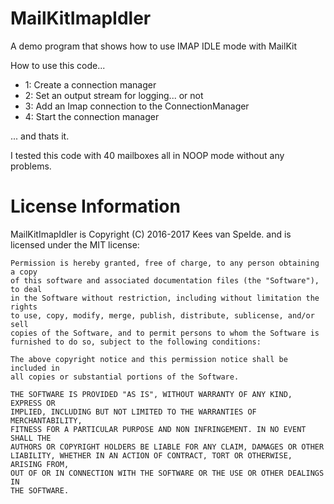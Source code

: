 # MailKitImapIdler

A demo program that shows how to use IMAP IDLE mode with MailKit

How to use this code...

- 1: Create a connection manager
- 2: Set an output stream for logging... or not
- 3: Add an Imap connection to the ConnectionManager
- 4: Start the connection manager

... and thats it.

I tested this code with 40 mailboxes all in NOOP mode without any problems.

License Information
====

MailKitImapIdler is Copyright (C) 2016-2017 Kees van Spelde. and is licensed under the MIT license:

    Permission is hereby granted, free of charge, to any person obtaining a copy
    of this software and associated documentation files (the "Software"), to deal
    in the Software without restriction, including without limitation the rights
    to use, copy, modify, merge, publish, distribute, sublicense, and/or sell
    copies of the Software, and to permit persons to whom the Software is
    furnished to do so, subject to the following conditions:

    The above copyright notice and this permission notice shall be included in
    all copies or substantial portions of the Software.

    THE SOFTWARE IS PROVIDED "AS IS", WITHOUT WARRANTY OF ANY KIND, EXPRESS OR
    IMPLIED, INCLUDING BUT NOT LIMITED TO THE WARRANTIES OF MERCHANTABILITY,
    FITNESS FOR A PARTICULAR PURPOSE AND NON INFRINGEMENT. IN NO EVENT SHALL THE
    AUTHORS OR COPYRIGHT HOLDERS BE LIABLE FOR ANY CLAIM, DAMAGES OR OTHER
    LIABILITY, WHETHER IN AN ACTION OF CONTRACT, TORT OR OTHERWISE, ARISING FROM,
    OUT OF OR IN CONNECTION WITH THE SOFTWARE OR THE USE OR OTHER DEALINGS IN
    THE SOFTWARE.
